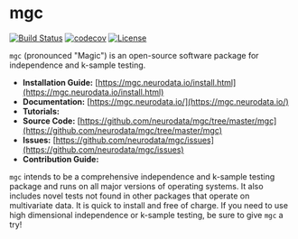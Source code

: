 # mgc

[![Build Status](https://travis-ci.org/sampan501/mgc.svg?branch=master)](https://travis-ci.org/sampan501/mgc)
[![codecov](https://codecov.io/gh/sampan501/mgc/branch/master/graph/badge.svg)](https://codecov.io/gh/sampan501/mgc)
[![License](https://img.shields.io/badge/License-MIT-blue.svg)](https://opensource.org/licenses/MIT)

`mgc` (pronounced "Magic") is an open-source software package for independence and k-sample testing.

- **Installation Guide:** [https://mgc.neurodata.io/install.html](https://mgc.neurodata.io/install.html)
- **Documentation:** [https://mgc.neurodata.io/](https://mgc.neurodata.io/)
- **Tutorials:**
- **Source Code:** [https://github.com/neurodata/mgc/tree/master/mgc](https://github.com/neurodata/mgc/tree/master/mgc)
- **Issues:** [https://github.com/neurodata/mgc/issues](https://github.com/neurodata/mgc/issues)
- **Contribution Guide:**

`mgc` intends to be a comprehensive independence and k-sample testing package and runs on all major versions of operating systems. It also includes novel tests not found in other packages that operate on multivariate data. It is quick to install and free of charge. If you need to use high dimensional independence or k-sample testing, be sure to give `mgc` a try!
